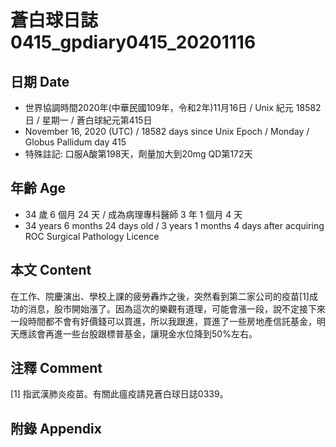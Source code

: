 [_metadata_:encoding]: - "utf-8"
[_metadata_:language]: - "zh-Hant-TW"
[_metadata_:fileformat]: - "markdown"
[_metadata_:MIME_type]: - "text/plain"
[_metadata_:markdown_version]: - "commonmark version 0.29"
[_metadata_:markdown_spec]: - "https://spec.commonmark.org/0.29/"

# 蒼白球日誌0415_gpdiary0415_20201116 #

## 日期 Date ##

* 世界協調時間2020年(中華民國109年，令和2年)11月16日 / Unix 紀元 18582 日 / 星期一 / 蒼白球紀元第415日
* November 16, 2020 (UTC) / 18582 days since Unix Epoch / Monday / Globus Pallidum day 415
* 特殊註記: 口服A酸第198天，劑量加大到20mg QD第172天

## 年齡 Age ##

* 34 歲 6 個月 24 天 / 成為病理專科醫師 3 年 1 個月 4 天
* 34 years 6 months 24 days old / 3 years 1 months 4 days after acquiring ROC Surgical Pathology Licence

## 本文 Content ##

在工作、院慶演出、學校上課的疲勞轟炸之後，突然看到第二家公司的疫苗[1]成功的消息，股市開始漲了。因為這次的樂觀有道理，可能會漲一段，說不定接下來一段時間都不會有好價錢可以買進，所以我跟進，買進了一些房地產信託基金，明天應該會再進一些台股跟標普基金，讓現金水位降到50%左右。

## 注釋 Comment ##

[1] 指武漢肺炎疫苗。有關此瘟疫請見蒼白球日誌0339。

## 附錄 Appendix ##


